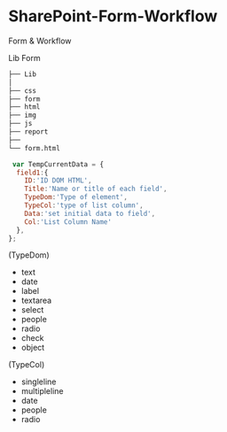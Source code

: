 # SharePoint-Form-Workflow
Form &amp; Workflow

Lib Form
``` bash
├── Lib
│
├── css
├── form
├── html
├── img
├── js
├── report
├──
└── form.html
```

``` javascript
 var TempCurrentData = {
  field1:{
    ID:'ID DOM HTML',
    Title:'Name or title of each field',
    TypeDom:'Type of element',
    TypeCol:'type of list column',
    Data:'set initial data to field',
    Col:'List Column Name'
  },
}; 
```


  (TypeDom)
  - text
  - date
  - label
  - textarea
  - select
  - people
  - radio
  - check
  - object

  (TypeCol)
  - singleline
  - multipleline
  - date
  - people
  - radio

